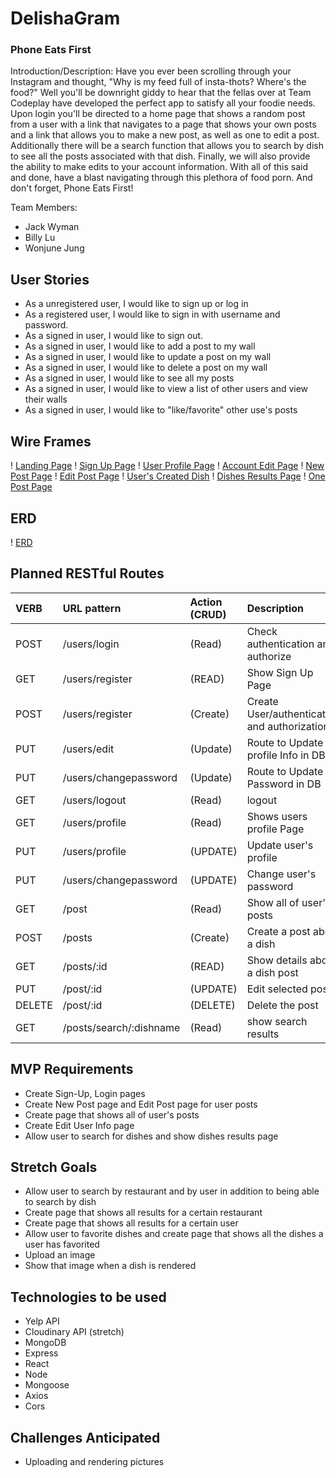 # DelishaGram
### Phone Eats First
Introduction/Description:
Have you ever been scrolling through your Instagram and thought, "Why is my feed full of insta-thots? Where's the food?" Well you'll be downright giddy to hear that the fellas over at Team Codeplay have developed the perfect app to satisfy all your foodie needs. Upon login you'll be directed to a home page that shows a random post from a user with a link that navigates to a page that shows your own posts and a link that allows you to make a new post, as well as one to edit a post. Additionally there will be a search function that allows you to search by dish to see all the posts associated with that dish. Finally, we will also provide the ability to make edits to your account information. With all of this said and done, have a blast navigating through this plethora of food porn. And don't forget, Phone Eats First!

Team Members:
- Jack Wyman
- Billy Lu
- Wonjune Jung

## User Stories
- As a unregistered user, I would like to sign up or log in
- As a registered user, I would like to sign in with username and password.
- As a signed in user, I would like to sign out.
- As a signed in user, I would like to add a post to my wall
- As a signed in user, I would like to update a post on my wall
- As a signed in user, I would like to delete a post on my wall
- As a signed in user, I would like to see all my posts
- As a signed in user, I would like to view a list of other users and view their walls
- As a signed in user, I would like to "like/favorite" other use's posts

## Wire Frames
! [Landing Page](./Planning/LandingPage.JPG)
! [Sign Up Page](./Planning/SignUpPage.JPG)
! [User Profile Page](./Planning/UserProfilePage.JPG)
! [Account Edit Page](./Planning/AccountEditPage.JPG)
! [New Post Page](./Planning/NewPostPage.JPG)
! [Edit Post Page](./Planning/EditPostPage.JPG)
! [User's Created Dish](./Planning/UsersCreatedDish.JPG)
! [Dishes Results Page](./Planning/DishesResultsPage.JPG)
! [One Post Page](./Planning/OnePostPage.JPG)

## ERD
! [ERD](./Planning/ERD.png)

## Planned RESTful Routes
| VERB | URL pattern | Action \(CRUD\) | Description |
| :--- | :--- | :--- | :--- |
| POST | /users/login|\(Read\) | Check authentication and authorize |
| GET | /users/register |\(READ\) | Show Sign Up Page |
| POST | /users/register |\(Create\) | Create User/authentication and authorization |
| PUT | /users/edit |\(Update\) | Route to Update profile Info in DB |
| PUT | /users/changepassword |\(Update\) | Route to Update Password in DB |
| GET | /users/logout |\(Read\) | logout |
| GET | /users/profile |\(Read\) | Shows users profile Page |
| PUT | /users/profile |\(UPDATE\) | Update user's profile |
| PUT | /users/changepassword |\(UPDATE\) | Change user's password |
| GET | /post |\(Read\) | Show all of user's posts|
| POST | /posts |\(Create\) | Create a post about a dish |
| GET | /posts/:id |\(READ\) | Show details about a dish post|
| PUT | /post/:id |\(UPDATE\) | Edit selected post|
| DELETE | /post/:id |\(DELETE\) | Delete the post |
| GET | /posts/search/:dishname |\(Read\) | show search results |


## MVP Requirements
- Create Sign-Up, Login pages
- Create New Post page and Edit Post page for user posts
- Create page that shows all of user's posts 
- Create Edit User Info page
- Allow user to search for dishes and show dishes results page

## Stretch Goals
- Allow user to search by restaurant and by user in addition to being able to search by dish
- Create page that shows all results for a certain restaurant
- Create page that shows all results for a certain user
- Allow user to favorite dishes and create page that shows all the dishes a user has favorited
- Upload an image
- Show that image when a dish is rendered

## Technologies to be used
- Yelp API
- Cloudinary API (stretch)
- MongoDB
- Express
- React
- Node
- Mongoose
- Axios
- Cors

## Challenges Anticipated
- Uploading and rendering pictures